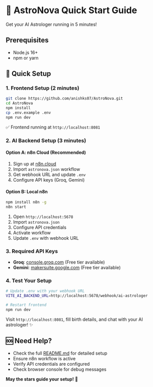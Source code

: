# 🚀 AstroNova Quick Start Guide

Get your AI Astrologer running in 5 minutes!

## Prerequisites
- Node.js 16+ 
- npm or yarn

## 🎯 Quick Setup

### 1. Frontend Setup (2 minutes)
```bash
git clone https://github.com/anishks07/AstroNova.git
cd AstroNova
npm install
cp .env.example .env
npm run dev
```
✅ Frontend running at `http://localhost:8081`

### 2. AI Backend Setup (3 minutes)

#### Option A: n8n Cloud (Recommended)
1. Sign up at [n8n.cloud](https://n8n.cloud) 
2. Import `astronova.json` workflow
3. Get webhook URL and update `.env`
4. Configure API keys (Groq, Gemini)

#### Option B: Local n8n
```bash
npm install n8n -g
n8n start
```
1. Open `http://localhost:5678`
2. Import `astronova.json` 
3. Configure API credentials
4. Activate workflow
5. Update `.env` with webhook URL

### 3. Required API Keys
- **Groq**: [console.groq.com](https://console.groq.com) (Free tier available)
- **Gemini**: [makersuite.google.com](https://makersuite.google.com) (Free tier available)

### 4. Test Your Setup
```bash
# Update .env with your webhook URL
VITE_AI_BACKEND_URL=http://localhost:5678/webhook/ai-astrologer

# Restart frontend
npm run dev
```

Visit `http://localhost:8081`, fill birth details, and chat with your AI astrologer! ✨

## 🆘 Need Help?
- Check the full [README.md](README.md) for detailed setup
- Ensure n8n workflow is active
- Verify API credentials are configured
- Check browser console for debug messages

**May the stars guide your setup!** 🌟
